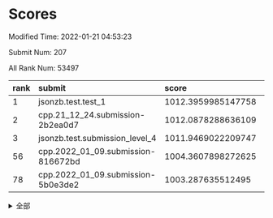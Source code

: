 # Scores

Modified Time: 2022-01-21 04:53:23

Submit Num: 207

All Rank Num: 53497

| rank |               submit               |       score        |       sigma        | pk_num |
| :--- | :--------------------------------- | :----------------- | :----------------- | :----- |
| 1    | jsonzb.test.test_1                 | 1012.3959985147758 | 0.8097387650284001 | 1031   |
| 2    | cpp.21_12_24.submission-2b2ea0d7   | 1012.0878288636109 | 0.7975755503194814 | 1031   |
| 3    | jsonzb.test.submission_level_4     | 1011.9469022209747 | 0.7956835493982441 | 1032   |
| 56   | cpp.2022_01_09.submission-816672bd | 1004.3607898272625 | 0.7041024131816287 | 1033   |
| 78   | cpp.2022_01_09.submission-5b0e3de2 | 1003.287635512495  | 0.7131498550739577 | 1033   |


<details>
<summary>全部</summary>

| rank |                 submit                 |       score        |       sigma        | pk_num |
| :--- | :------------------------------------- | :----------------- | :----------------- | :----- |
| 1    | jsonzb.test.test_1                     | 1012.3959985147758 | 0.8097387650284001 | 1031   |
| 2    | cpp.21_12_24.submission-2b2ea0d7       | 1012.0878288636109 | 0.7975755503194814 | 1031   |
| 3    | jsonzb.test.submission_level_4         | 1011.9469022209747 | 0.7956835493982441 | 1032   |
| 4    | gobigger.level_3.submission_level_3_19 | 1011.4781092207178 | 0.7757691157133934 | 1032   |
| 5    | gobigger.level_3.submission_level_3_36 | 1011.4473592655715 | 0.7731345248052514 | 1032   |
| 6    | gobigger.level_3.submission_level_3_48 | 1011.3150514367202 | 0.7718448132154775 | 1035   |
| 7    | gobigger.level_3.submission_level_3_21 | 1011.1838384926657 | 0.7626279604804487 | 1033   |
| 8    | gobigger.level_3.submission_level_3_35 | 1010.9328405913041 | 0.7700963842411777 | 1033   |
| 9    | gobigger.level_3.submission_level_3_37 | 1010.8810243206121 | 0.7628274584107357 | 1033   |
| 10   | gobigger.level_3.submission_level_3_47 | 1010.8598174432872 | 0.7856846016950482 | 1032   |
| 11   | gobigger.level_3.submission_level_3_32 | 1010.7787646477555 | 0.7747243284455432 | 1034   |
| 12   | gobigger.level_3.submission_level_3_20 | 1010.6076116258572 | 0.7726553251336221 | 1035   |
| 13   | gobigger.level_3.submission_level_3_24 | 1010.4663321082512 | 0.7716917658994054 | 1035   |
| 14   | gobigger.level_3.submission_level_3_6  | 1010.4085346105632 | 0.7367094656054315 | 1034   |
| 15   | gobigger.level_3.submission_level_3_25 | 1010.37963155582   | 0.7557388052921519 | 1033   |
| 16   | gobigger.level_3.submission_level_3_45 | 1010.3359198617461 | 0.7631243096758213 | 1031   |
| 17   | gobigger.level_3.submission_level_3_42 | 1010.320211034414  | 0.793994648392712  | 1034   |
| 18   | gobigger.level_3.submission_level_3_3  | 1010.2523606515325 | 0.7683796756624156 | 1034   |
| 19   | gobigger.level_3.submission_level_3_34 | 1010.1403350296141 | 0.7765401746323575 | 1030   |
| 20   | gobigger.level_3.submission_level_3_1  | 1010.1312708939635 | 0.7579507588512912 | 1034   |
| 21   | gobigger.level_3.submission_level_3_17 | 1010.0168164438218 | 0.7603748395670465 | 1030   |
| 22   | gobigger.level_3.submission_level_3_11 | 1009.9936768709538 | 0.7784716732851852 | 1031   |
| 23   | gobigger.level_3.submission_level_3_29 | 1009.9596236642432 | 0.7402452475043662 | 1030   |
| 24   | gobigger.level_3.submission_level_3_8  | 1009.8918917462437 | 0.755857684040758  | 1031   |
| 25   | gobigger.level_3.submission_level_3_22 | 1009.8506685633943 | 0.7603552629930136 | 1035   |
| 26   | gobigger.level_3.submission_level_3_40 | 1009.8314157986755 | 0.7551679203280095 | 1034   |
| 27   | gobigger.level_3.submission_level_3_38 | 1009.8190799635041 | 0.7760287410353276 | 1032   |
| 28   | gobigger.level_3.submission_level_3_0  | 1009.7870928691855 | 0.7363469028100267 | 1036   |
| 29   | gobigger.level_3.submission_level_3_13 | 1009.7837225059181 | 0.7711254365545325 | 1032   |
| 30   | gobigger.level_3.submission_level_3_15 | 1009.7576029795545 | 0.751567640589902  | 1035   |
| 31   | gobigger.level_3.submission_level_3_27 | 1009.7438248386518 | 0.7435923777051858 | 1031   |
| 32   | gobigger.level_3.submission_level_3_30 | 1009.7276678293018 | 0.7542967760306916 | 1033   |
| 33   | gobigger.level_3.submission_level_3_7  | 1009.7223494021249 | 0.7535943085905628 | 1037   |
| 34   | gobigger.level_3.submission_level_3_28 | 1009.7080016999579 | 0.7624529183863519 | 1036   |
| 35   | gobigger.level_3.submission_level_3_2  | 1009.5780834022517 | 0.7395019419669395 | 1031   |
| 36   | gobigger.level_3.submission_level_3_49 | 1009.4366959604481 | 0.752639596344887  | 1039   |
| 37   | gobigger.level_3.submission_level_3_43 | 1009.3943439822953 | 0.7609165831171636 | 1036   |
| 38   | gobigger.level_3.submission_level_3_16 | 1009.3422792314091 | 0.7417306611751602 | 1033   |
| 39   | gobigger.level_3.submission_level_3_14 | 1009.321161581143  | 0.7376647846539519 | 1029   |
| 40   | gobigger.level_3.submission_level_3_46 | 1009.3097645400698 | 0.7393164765323572 | 1034   |
| 41   | gobigger.level_3.submission_level_3_12 | 1009.2577525018667 | 0.7507201106681299 | 1032   |
| 42   | gobigger.level_3.submission_level_3_5  | 1009.222182799709  | 0.7501854353396195 | 1033   |
| 43   | gobigger.level_3.submission_level_3_18 | 1009.1465617912703 | 0.7573334007849972 | 1035   |
| 44   | gobigger.level_3.submission_level_3_23 | 1009.0812692335235 | 0.7585944262753256 | 1031   |
| 45   | gobigger.level_3.submission_level_3_41 | 1009.0480330940591 | 0.7462361225639177 | 1035   |
| 46   | gobigger.level_3.submission_level_3_9  | 1009.0410849952771 | 0.7685476104191856 | 1032   |
| 47   | gobigger.level_3.submission_level_3_44 | 1009.0080344752502 | 0.7693556073184558 | 1034   |
| 48   | gobigger.level_3.submission_level_3_39 | 1008.9128666877059 | 0.762665987244216  | 1032   |
| 49   | gobigger.level_3.submission_level_3_31 | 1008.7295361396017 | 0.7497480648164767 | 1035   |
| 50   | gobigger.level_3.submission_level_3_33 | 1008.5490535140522 | 0.7457050790024995 | 1030   |
| 51   | gobigger.level_3.submission_level_3_26 | 1008.4175220389985 | 0.7468714003531682 | 1039   |
| 52   | gobigger.level_3.submission_level_3_10 | 1008.319043680982  | 0.7350739951215686 | 1035   |
| 53   | gobigger.level_3.submission_level_3_4  | 1007.942265442613  | 0.7516244711192899 | 1031   |
| 54   | gobigger.level_1.submission_level_1_28 | 1005.4757991154302 | 0.7149444838898048 | 1031   |
| 55   | gobigger.level_1.submission_level_1_29 | 1004.7045491605328 | 0.7070571783006117 | 1031   |
| 56   | cpp.2022_01_09.submission-816672bd     | 1004.3607898272625 | 0.7041024131816287 | 1033   |
| 57   | gobigger.level_1.submission_level_1_23 | 1004.2481403095012 | 0.728525112598909  | 1032   |
| 58   | gobigger.level_1.submission_level_1_45 | 1004.1705969931481 | 0.7240146985459818 | 1034   |
| 59   | gobigger.level_1.submission_level_1_12 | 1004.1448338736433 | 0.7061132997387898 | 1036   |
| 60   | gobigger.level_1.submission_level_1_27 | 1003.9709130956394 | 0.7093576906459744 | 1035   |
| 61   | gobigger.level_1.submission_level_1_16 | 1003.9613753901668 | 0.7201380341037955 | 1038   |
| 62   | gobigger.level_1.submission_level_1_36 | 1003.9457748555621 | 0.7334792230981573 | 1032   |
| 63   | gobigger.level_1.submission_level_1_15 | 1003.9259841994117 | 0.7342492295333298 | 1035   |
| 64   | gobigger.level_1.submission_level_1_43 | 1003.8672427172633 | 0.7119701841152093 | 1038   |
| 65   | gobigger.level_1.submission_level_1_34 | 1003.8545044591539 | 0.7175352100214705 | 1035   |
| 66   | gobigger.level_1.submission_level_1_24 | 1003.841136473027  | 0.7268075468055977 | 1033   |
| 67   | gobigger.level_1.submission_level_1_9  | 1003.7407837972727 | 0.7146128360452871 | 1034   |
| 68   | gobigger.level_1.submission_level_1_5  | 1003.7385726281832 | 0.7174790703600885 | 1036   |
| 69   | gobigger.level_1.submission_level_1_3  | 1003.724895603117  | 0.7109829591630689 | 1032   |
| 70   | gobigger.level_1.submission_level_1_8  | 1003.5701497881961 | 0.7209967742718627 | 1030   |
| 71   | gobigger.level_1.submission_level_1_30 | 1003.5616303863794 | 0.7170235806744822 | 1034   |
| 72   | gobigger.level_1.submission_level_1_19 | 1003.5569981072327 | 0.7186757363562707 | 1029   |
| 73   | gobigger.level_1.submission_level_1_46 | 1003.4655575175768 | 0.7258839069955144 | 1036   |
| 74   | gobigger.level_1.submission_level_1_10 | 1003.4644676922267 | 0.7188805087597614 | 1035   |
| 75   | gobigger.level_1.submission_level_1_25 | 1003.419339159246  | 0.7225593790705858 | 1035   |
| 76   | gobigger.level_1.submission_level_1_26 | 1003.3455252938751 | 0.714765606986292  | 1036   |
| 77   | gobigger.level_1.submission_level_1_20 | 1003.337304484966  | 0.7135765536645946 | 1035   |
| 78   | cpp.2022_01_09.submission-5b0e3de2     | 1003.287635512495  | 0.7131498550739577 | 1033   |
| 79   | gobigger.level_1.submission_level_1_22 | 1003.2222934312688 | 0.7245391183532713 | 1037   |
| 80   | gobigger.level_1.submission_level_1_40 | 1003.2198712995323 | 0.7185996274549415 | 1035   |
| 81   | gobigger.level_1.submission_level_1_41 | 1003.1921084481675 | 0.719796641323366  | 1031   |
| 82   | gobigger.level_1.submission_level_1_47 | 1003.121630313328  | 0.7115676312297858 | 1033   |
| 83   | gobigger.level_1.submission_level_1_35 | 1003.1102644059861 | 0.7081980815000637 | 1040   |
| 84   | gobigger.level_1.submission_level_1_13 | 1003.1043529097487 | 0.7136045594922893 | 1032   |
| 85   | gobigger.level_1.submission_level_1_49 | 1003.0516909690951 | 0.7059395615396803 | 1036   |
| 86   | gobigger.level_1.submission_level_1_14 | 1003.0209499913491 | 0.7190999943817038 | 1035   |
| 87   | gobigger.level_1.submission_level_1_4  | 1002.9493421401287 | 0.7145631654744331 | 1035   |
| 88   | gobigger.level_1.submission_level_1_31 | 1002.9079764148929 | 0.7040798849732031 | 1029   |
| 89   | gobigger.level_1.submission_level_1_18 | 1002.9014466705366 | 0.7138580278432636 | 1032   |
| 90   | gobigger.level_1.submission_level_1_39 | 1002.8568428559346 | 0.7174212435066245 | 1035   |
| 91   | gobigger.level_1.submission_level_1_1  | 1002.8152245653166 | 0.7204129709452438 | 1031   |
| 92   | gobigger.level_1.submission_level_1_2  | 1002.735717398545  | 0.7056552359793331 | 1037   |
| 93   | gobigger.level_1.submission_level_1_37 | 1002.6483738482211 | 0.7148815357677665 | 1030   |
| 94   | gobigger.level_1.submission_level_1_0  | 1002.5818797378515 | 0.7141057104094471 | 1036   |
| 95   | gobigger.level_1.submission_level_1_33 | 1002.5655452725478 | 0.7123630373896223 | 1029   |
| 96   | gobigger.level_1.submission_level_1_11 | 1002.4952888920309 | 0.7149581014808303 | 1035   |
| 97   | gobigger.level_1.submission_level_1_48 | 1002.4472261033501 | 0.7185736907799553 | 1034   |
| 98   | gobigger.level_1.submission_level_1_7  | 1002.4374358186691 | 0.7029242206002985 | 1034   |
| 99   | gobigger.level_1.submission_level_1_38 | 1002.3883679701147 | 0.7131672511809435 | 1037   |
| 100  | gobigger.level_1.submission_level_1_44 | 1002.3475952738091 | 0.7157508109165799 | 1038   |
| 101  | gobigger.level_1.submission_level_1_21 | 1002.268614079304  | 0.7092964089757139 | 1032   |
| 102  | gobigger.level_1.submission_level_1_17 | 1002.1858260627457 | 0.7123597848988259 | 1037   |
| 103  | gobigger.level_1.submission_level_1_6  | 1002.1447724077096 | 0.7081124992703087 | 1030   |
| 104  | gobigger.level_1.submission_level_1_42 | 1001.764989005516  | 0.7166833023935713 | 1037   |
| 105  | gobigger.level_1.submission_level_1_32 | 1001.1121678300719 | 0.7067274297940478 | 1034   |
| 106  | gobigger.random.submission_random_15   | 997.2672402112963  | 0.7092972428263649 | 1035   |
| 107  | gobigger.random.submission_random_24   | 997.0584559415767  | 0.709124672599079  | 1033   |
| 108  | gobigger.random.submission_random_20   | 996.9335058359139  | 0.7068176099219918 | 1029   |
| 109  | gobigger.random.submission_random_9    | 996.9255215633913  | 0.6964254169230927 | 1032   |
| 110  | gobigger.random.submission_random_36   | 996.9137195864014  | 0.7140373738539849 | 1040   |
| 111  | gobigger.random.submission_random_38   | 996.7519197423527  | 0.7156259441236962 | 1032   |
| 112  | gobigger.random.submission_random_6    | 996.742392105915   | 0.7108248642289179 | 1033   |
| 113  | gobigger.random.submission_random_18   | 996.5031223832672  | 0.7089679472826865 | 1034   |
| 114  | gobigger.random.submission_random_13   | 996.5009997817194  | 0.7035667933967982 | 1027   |
| 115  | gobigger.random.submission_random_37   | 996.4519151285099  | 0.6983636424035577 | 1034   |
| 116  | gobigger.random.submission_random_23   | 996.4485293800866  | 0.71106716841999   | 1032   |
| 117  | gobigger.random.submission_random_26   | 996.3584860544916  | 0.7143960257681674 | 1031   |
| 118  | gobigger.random.submission_random_35   | 996.3382489205127  | 0.7040116957135686 | 1035   |
| 119  | gobigger.random.submission_random_10   | 996.2888937368174  | 0.7111451547438818 | 1037   |
| 120  | gobigger.random.submission_random_22   | 996.2793413664207  | 0.7044178026524668 | 1034   |
| 121  | gobigger.random.submission_random_42   | 996.2774596899276  | 0.7070976459705665 | 1030   |
| 122  | gobigger.random.submission_random_11   | 996.2419922319752  | 0.7067894945853923 | 1033   |
| 123  | gobigger.random.submission_random_25   | 996.2038158277784  | 0.7146257426657403 | 1034   |
| 124  | gobigger.random.submission_random_2    | 996.1152842499976  | 0.6949335992876642 | 1033   |
| 125  | gobigger.random.submission_random_46   | 996.1113847275933  | 0.7112603208498358 | 1039   |
| 126  | gobigger.random.submission_random_14   | 996.0299055149121  | 0.6979906632218089 | 1031   |
| 127  | gobigger.random.submission_random_5    | 996.0272832744613  | 0.7164649544985446 | 1032   |
| 128  | gobigger.random.submission_random_32   | 996.0202264636087  | 0.7050395223885023 | 1033   |
| 129  | gobigger.random.submission_random_12   | 995.943112210208   | 0.7125219759736503 | 1037   |
| 130  | gobigger.random.submission_random_49   | 995.9425375061563  | 0.716000668546548  | 1030   |
| 131  | gobigger.random.submission_random_17   | 995.9280856353479  | 0.709356603848605  | 1038   |
| 132  | gobigger.random.submission_random_7    | 995.908679666868   | 0.7249659075226723 | 1034   |
| 133  | gobigger.random.submission_random_45   | 995.8945805753871  | 0.7061413092183932 | 1033   |
| 134  | gobigger.random.submission_random_41   | 995.8821365055164  | 0.71426787388773   | 1033   |
| 135  | gobigger.random.submission_random_30   | 995.8358956291422  | 0.6897551814054776 | 1034   |
| 136  | gobigger.random.submission_random_48   | 995.7970458567139  | 0.7087505615485741 | 1035   |
| 137  | gobigger.random.submission_random_40   | 995.7708468573574  | 0.7034177833926579 | 1040   |
| 138  | gobigger.random.submission_random_47   | 995.7620942951809  | 0.6946482056302077 | 1039   |
| 139  | gobigger.random.submission_random_31   | 995.7377636045603  | 0.7024146792157376 | 1039   |
| 140  | gobigger.random.submission_random_19   | 995.6161021205495  | 0.7026839148210424 | 1035   |
| 141  | gobigger.random.submission_random_28   | 995.5725177263491  | 0.7228392927918111 | 1034   |
| 142  | gobigger.random.submission_random_1    | 995.5282807048638  | 0.7071574722923424 | 1038   |
| 143  | gobigger.random.submission_random_39   | 995.4457943601997  | 0.7205449197655903 | 1034   |
| 144  | gobigger.random.submission_random_16   | 995.4103768296789  | 0.7182665452694986 | 1036   |
| 145  | gobigger.random.submission_random_3    | 995.3925714351756  | 0.710331232763765  | 1038   |
| 146  | gobigger.random.submission_random_27   | 995.3514770231451  | 0.7058947113744012 | 1036   |
| 147  | gobigger.random.submission_random_44   | 995.3369708840792  | 0.7240446526694787 | 1036   |
| 148  | gobigger.random.submission_random_33   | 995.3294277256813  | 0.7070776198495927 | 1035   |
| 149  | gobigger.random.submission_random_29   | 995.1927368958981  | 0.7117714764830044 | 1038   |
| 150  | gobigger.random.submission_random_4    | 995.0910266681921  | 0.7030138442735173 | 1030   |
| 151  | gobigger.random.submission_random_8    | 995.0113760259875  | 0.7177675689284069 | 1035   |
| 152  | gobigger.random.submission_random_43   | 994.9309659911337  | 0.7050983491693477 | 1036   |
| 153  | gobigger.random.submission_random_34   | 994.8423814398884  | 0.720906218311943  | 1030   |
| 154  | gobigger.random.submission_random_21   | 994.721539122334   | 0.7168750520230788 | 1032   |
| 155  | gobigger.random.submission_random_0    | 994.6224792468753  | 0.7141269464717862 | 1035   |
| 156  | gobigger.level_2.submission_level_2_20 | 994.414823352763   | 0.7373014309543149 | 1031   |
| 157  | gobigger.level_2.submission_level_2_2  | 994.1568691166277  | 0.7423526835773707 | 1032   |
| 158  | gobigger.level_2.submission_level_2_14 | 993.9303991513235  | 0.7323908199183101 | 1037   |
| 159  | gobigger.level_2.submission_level_2_44 | 993.8701674666053  | 0.7258040028199034 | 1028   |
| 160  | gobigger.level_2.submission_level_2_11 | 993.3665772342769  | 0.7214992959840757 | 1034   |
| 161  | gobigger.level_2.submission_level_2_1  | 993.3344604111084  | 0.7387535920501336 | 1034   |
| 162  | gobigger.level_2.submission_level_2_25 | 993.3053280534842  | 0.7064754912872643 | 1034   |
| 163  | gobigger.level_2.submission_level_2_13 | 993.1697502474841  | 0.7402387469874859 | 1038   |
| 164  | gobigger.level_2.submission_level_2_7  | 993.0415784354567  | 0.729173836975231  | 1034   |
| 165  | gobigger.level_2.submission_level_2_49 | 993.0275030974419  | 0.739831652589261  | 1034   |
| 166  | gobigger.level_2.submission_level_2_29 | 992.9187107076546  | 0.7246998907760808 | 1039   |
| 167  | gobigger.level_2.submission_level_2_5  | 992.9144006042474  | 0.7326778562017303 | 1026   |
| 168  | gobigger.level_2.submission_level_2_16 | 992.8950141495127  | 0.7375129119497706 | 1031   |
| 169  | gobigger.level_2.submission_level_2_34 | 992.8189526405154  | 0.7336369438541787 | 1037   |
| 170  | gobigger.level_2.submission_level_2_19 | 992.6915703901371  | 0.7589734516762401 | 1032   |
| 171  | gobigger.level_2.submission_level_2_12 | 992.4462691817884  | 0.765012640742799  | 1038   |
| 172  | gobigger.level_2.submission_level_2_48 | 992.3932070417612  | 0.7491694133391151 | 1036   |
| 173  | gobigger.level_2.submission_level_2_22 | 992.3164357241251  | 0.7581401163554631 | 1031   |
| 174  | gobigger.level_2.submission_level_2_21 | 992.2485985620863  | 0.7462978416587654 | 1037   |
| 175  | gobigger.level_2.submission_level_2_23 | 992.2382348693607  | 0.7438682356488701 | 1035   |
| 176  | gobigger.level_2.submission_level_2_18 | 992.2286934577309  | 0.7540871596653427 | 1032   |
| 177  | gobigger.level_2.submission_level_2_27 | 992.1055912375678  | 0.7545042990394489 | 1035   |
| 178  | gobigger.level_2.submission_level_2_30 | 992.0986990632882  | 0.7377162413027493 | 1037   |
| 179  | gobigger.level_2.submission_level_2_36 | 992.0525260904403  | 0.76278138288981   | 1035   |
| 180  | gobigger.level_2.submission_level_2_28 | 992.017026724187   | 0.7506396744369415 | 1033   |
| 181  | gobigger.level_2.submission_level_2_45 | 991.9983093524589  | 0.7547919374486719 | 1033   |
| 182  | gobigger.level_2.submission_level_2_15 | 991.9605551326578  | 0.7449384611661413 | 1036   |
| 183  | gobigger.level_2.submission_level_2_32 | 991.9357205082445  | 0.760432495812972  | 1032   |
| 184  | gobigger.level_2.submission_level_2_43 | 991.8845532254774  | 0.7363763380947634 | 1031   |
| 185  | gobigger.level_2.submission_level_2_3  | 991.7936993052793  | 0.7386501307660185 | 1036   |
| 186  | gobigger.level_2.submission_level_2_26 | 991.6606183208644  | 0.7412581604505468 | 1031   |
| 187  | gobigger.level_2.submission_level_2_6  | 991.6214388489876  | 0.7430034190133449 | 1035   |
| 188  | gobigger.level_2.submission_level_2_39 | 991.5850987647873  | 0.7424043157774983 | 1033   |
| 189  | gobigger.level_2.submission_level_2_4  | 991.5710778012001  | 0.7544185245972959 | 1035   |
| 190  | gobigger.level_2.submission_level_2_47 | 991.5605307609702  | 0.7501823002617731 | 1032   |
| 191  | gobigger.level_2.submission_level_2_17 | 991.5477466653077  | 0.7656515003809453 | 1035   |
| 192  | gobigger.level_2.submission_level_2_46 | 991.5425651430622  | 0.754631561512661  | 1030   |
| 193  | gobigger.level_2.submission_level_2_35 | 991.5340888620638  | 0.7528443008414387 | 1032   |
| 194  | gobigger.level_2.submission_level_2_31 | 991.517122325369   | 0.7525071301025462 | 1036   |
| 195  | gobigger.level_2.submission_level_2_8  | 991.4875876621147  | 0.7356980735571804 | 1030   |
| 196  | gobigger.level_2.submission_level_2_37 | 991.4543449254775  | 0.7297690968910802 | 1030   |
| 197  | gobigger.level_2.submission_level_2_9  | 991.3759990465354  | 0.7488909442178099 | 1040   |
| 198  | gobigger.level_2.submission_level_2_33 | 991.3743804429515  | 0.7454584753766789 | 1032   |
| 199  | gobigger.level_2.submission_level_2_40 | 991.3471512047032  | 0.7401449360099275 | 1035   |
| 200  | gobigger.level_2.submission_level_2_10 | 991.0684712860128  | 0.7459815738974308 | 1034   |
| 201  | gobigger.level_2.submission_level_2_0  | 990.9906944971574  | 0.755926405515178  | 1031   |
| 202  | gobigger.level_2.submission_level_2_24 | 990.8374877559006  | 0.7510459936298884 | 1031   |
| 203  | gobigger.level_2.submission_level_2_41 | 990.5979154560722  | 0.7506466140156423 | 1034   |
| 204  | gobigger.level_2.submission_level_2_42 | 990.4978506815506  | 0.7687450953092974 | 1031   |
| 205  | gobigger.level_2.submission_level_2_38 | 989.6993523813421  | 0.7806391515696015 | 1040   |
| 206  | gobigger.none.submission_none_0        | 978.9315938242516  | 1.254591704986425  | 1034   |
| 207  | gobigger.none.submission_none_1        | 977.2261418350863  | 1.3113671136061504 | 1033   |

</details>
